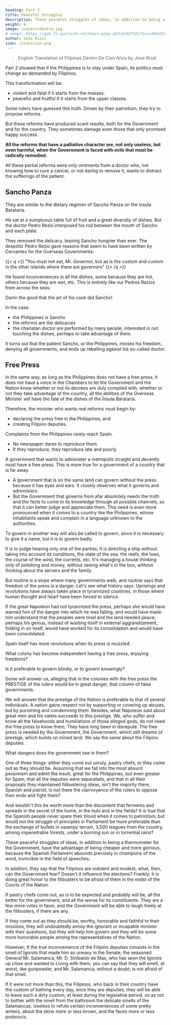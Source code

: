 ```yaml
---
heading: Part 3
title: Peaceful Struggles
description: These peaceful struggles of ideas, in addition to being a thermometer for the Government, have the advantage of being cheaper and more glorious
weight: 6
image: /covers/dentro.jpg
# image: https://qph.fs.quoracdn.net/main-qimg-a53c2a32fd3cf1accd44a91a0ae1a149-mzj
author: Jose Rizal
icon: /icons/sun.png
---
```


> English Translation of Filipinas Dentro De Cien Años by Jose Rizal

<!-- La Solaridad; núm. 18: Barcelona, 31 octubre 1889.  -->

<!-- ## 3 -->

Part 2 showed that if the Philippines is to stay under Spain, its politics must change as demanded by Filipinos. <!-- transform themselves in a political sense, as the course of their history and the needs of their inhabitants so demand.  -->

This transformation will be:
- violent and fatal if it starts from the masses. 
- peaceful and fruitful if it starts from the upper classes.

Some rulers have guessed this truth. Driven by their patriotism, they try to propose reforms. 

<!--  that we need to prevent events. Up to the present, notwithstanding how many have been dictated, --> 

But these reforms have produced scant results, both for the Government and for the country. They sometimes damage even those that only promised happy success. <!-- And it is that it is built on land without consistency. -->

<!-- We said, and we will repeat it once more, and we will repeat it always:  -->

**All the reforms that have a palliative character are, not only useless, but even harmful, when the Government is faced with evils that must be radically remedied.** 

<!-- And if we were not convinced of the honesty and rectitude of certain governments, we would be tempted to say that -->

All these partial reforms were only ointments from a doctor who, not knowing how to cure a cancer, or not daring to remove it, wants to distract the sufferings of the patient. <!-- , or temporize with the pusillanimity of the timid and ignorant. -->

<!-- All the reforms of our liberal ministers were, were, are and will be good... if they were carried out. When we think of them, we are reminded of  -->

## Sancho Panza

They are similar to the dietary regimen of Sancho Panza on the Insula Barataria. 

He sat at a sumptuous table full of fruit and a great diversity of dishes. But the doctor Pedro Rezio interposed his rod between the mouth of Sancho and each plate. <!-- , saying: absit!, and --> 

They removed the delicacy, leaving Sancho hungrier than ever. The despotic Pedro Rezio gave reasons that seem to have been written by Cervantes for the Overseas Governments:

{{< q >}}
"You must not eat, Mr. Governor, but as is the custom and custom in the other islands where there are governors"
{{< /q >}}

He found inconveniences in all the dishes, some because they are hot, others because they are wet, etc. This is entirely like our Pedros Rezios from across the seas.

Damn the good that the art of his cook did Sancho! 

In the case:
- the Philippines is Sancho
- the reforms are the delicacies
- the charlatan doctor are performed by many people, interested in not touching the dishes, perhaps to take advantage of them. 

It turns out that the patient Sancho, or the Philippines, misses his freedom, denying all governments, and ends up rebelling against his so-called doctor. 


## Free Press

In the same way, as long as the Philippines does not have a free press, it does not have a voice in the Chambers to let the Government and the Nation know whether or not its decrees are duly complied with, whether or not they take advantage of the country, all the abilities of the Overseas Minister will have the fate of the dishes of the Ínsula Barataria. 

Therefore, the minister who wants real reforms must begin by:
- declaring the press free in the Philippines, and
- creating Filipino deputies.

<!-- The free press in , because  -->

Complaints from the Philippines rarely reach Spain.
- No newspaper dares to reproduce them.
- If they reproduce, they reproduce late and poorly. 
<!--   Peninsula, very rarely, and if they do, they are so hidden, so mysterious, that   -->


A government that wants to administer a metropolis straight and decently must have a free press. This is more true for a government of a country that is far away.<!--  is the one that most needs , even more than the one that governs in the , if it wants to do it .  -->
- A government that is on the same land <!--  governs the country --> can govern <!-- still do --> without the press <!-- (if it can), because it is on the ground, --> because it has eyes and ears. It closely observes what it governs and administers. 
- But the Government that governs from afar absolutely needs the truth and the facts to come to its knowledge through all possible channels, so that it can better judge and appreciate them. This need is even more pronounced when it comes to a country like the Philippines, whose inhabitants speak and complain in a language unknown to the authorities.


To govern in another way will also be called to govern, since it is necessary to give it a name, but it is to govern badly. 

It is to judge hearing only one of the parties; It is directing a ship without taking into account its conditions, the state of the sea, the reefs, the lows, the course of the wind, the currents, etc. It's managing a house thinking only of polishing and money, without seeing what's in the box, without thinking about the servers and the family.

But routine is a slope where many governments walk, and routine says that freedom of the press is a danger. Let's see what history says. Uprisings and revolutions have always taken place in tyrannized countries, in those where human thought and heart have been forced to silence.

If the great Napoleon had not tyrannized the press, perhaps she would have warned him of the danger into which he was falling, and would have made him understand that the peoples were tired and the land needed peace; perhaps his genius, instead of wasting itself in external aggrandizement, folding in on itself, would have worked for its consolidation and would have been consolidated. 

Spain itself has more revolutions <!-- in its history --> when its press is muzzled. 

What colony has become independent having a free press, enjoying freedoms? 

Is it preferable to govern blindly, or to govern knowingly?

Some will answer us, alleging that in the colonies with the free press the PRESTIGE of the rulers would be in great danger, that column of false governments. 

We will answer that the prestige of the Nation is preferable to that of several individuals. A nation gains respect not by supporting or covering up abuses, but by punishing and condemning them. Besides, what Napoleon said about great men and his valets succeeds to this prestige. We, who suffer and know all the falsehoods and humiliations of those alleged gods, do not need the free press to know them; They have long been in disrepute. The free press is needed by the Government, the Government, which still dreams of prestige, which builds on mined land. We say the same about the Filipino deputies.

What dangers does the government see in them? 

One of three things: either they come out unruly, pastry chefs, or they come out as they should be. Assuming that we fall into the most absurd pessimism and admit the insult, great for the Philippines, but even greater for Spain, that all the deputies were separatists, and that in all their proposals they maintained filibustering ideas, isn't the majority there, Spanish and patriot, is not there the clairvoyance of the rulers to oppose their ends and fight them?

And wouldn't this be worth more than the discontent that ferments and spreads in the secret of the home, in the huts and in the fields? It is true that the Spanish people never spare their blood when it comes to patriotism; but would not the struggle of principles in Parliament be more preferable than the exchange of bullets in swampy terrain, 3,000 leagues from the country, among impenetrable forests, under a burning sun or in torrential rains?



These peaceful struggles of ideas, in addition to being a thermometer for the Government, have the advantage of being cheaper and more glorious, because the Spanish Parliament abounds precisely in champions of the word, invincible in the field of speeches. 

In addition, they say that the Filipinos are indolent and modest; what, then, can the Government fear? Doesn't it influence the elections? Frankly; it is doing great honor to the filibusters to be afraid of them in the midst of the Courts of the Nation.

If pastry chefs come out, as is to be expected and probably will be, all the better for the government, and all the worse for its constituents. They are a few more votes in favor, and the Government will be able to laugh freely at the filibusters, if there are any. 

If they come out as they should be, worthy, honorable and faithful to their missions, they will undoubtedly annoy the ignorant or incapable minister with their questions, but they will help him govern and they will be some more honorable people among the representatives of the Nation.

However; If the true inconvenience of the Filipino deputies consists in the smell of Igorots that made him so uneasy in the Senate, the seasoned General Mr. Salamanca, Mr. D. Sinibaldo de Mas, who has seen the Igorots up close and wanted to Living with them, you can say that they will smell, at worst, like gunpowder, and Mr. Salamanca, without a doubt, is not afraid of that smell.

If it were not more than this, the Filipinos, who back in their country have the custom of bathing every day, once they are deputies, they will be able to leave such a dirty custom, at least during the legislative period, so as not to bother with the smell from the bathroom the delicate smells of the Salamancas. Useless to refute certain inconveniences of some pretty writers, about the skins more or less brown, and the faces more or less proboscis.

